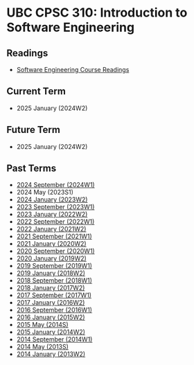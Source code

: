 # UBC CPSC 310: Introduction to Software Engineering

## Readings

* [Software Engineering Course Readings](https://ubccpsc.github.io/310/)

## Current Term

* 2025 January (2024W2)

## Future Term

* 2025 January (2024W2)

## Past Terms
* [2024 September (2024W1)](https://sites.google.com/view/ubccpsc310-24w1/home)
* 2024 May (2023S1)
* [2024 January (2023W2)](https://sites.google.com/view/ubccpsc310-23w2/home)
* [2023 September (2023W1)](https://sites.google.com/view/ubccpsc310-23w1/home)
* [2023 January (2022W2)](https://sites.google.com/view/ubc-cpsc310-22w2/home)
* [2022 September (2022W1)](https://sites.google.com/view/ubc-cpsc310-22w1/home)
* [2022 January (2021W2)](https://sites.google.com/view/ubc-cpsc310-21w2-intro-to-se/)
* [2021 September (2021W1)](https://sites.google.com/view/ubc-cpsc310-21w1/)
* [2021 January (2020W2)](https://sites.google.com/view/ubc-cpsc310-20w2-intro-to-se/home/)
* [2020 September (2020W1)](https://sites.google.com/view/ubc-cpsc310-20w1-intro-to-se/)
* [2020 January (2019W2)](https://sites.google.com/site/cpsc31019w2/)
* [2019 September (2019W1)](https://github.com/ubccpsc/310/blob/2019sept/README.md)
* [2019 January (2018W2)](https://www.ugrad.cs.ubc.ca/~cs310/2018w2/index.html)
* [2018 September (2018W1)](https://github.com/ubccpsc/310/blob/2018sept/README.md)
* [2018 January (2017W2)](https://github.com/ubccpsc/310/blob/2018jan/README.md)
* [2017 September (2017W1)](https://www.ugrad.cs.ubc.ca/~cs310/2017W1/index.html)
* [2017 January (2016W2)](https://github.com/ubccpsc/310/tree/2017jan)
* [2016 September (2016W1)](https://github.com/ubccpsc/310/tree/2016sept)
* [2016 January (2015W2)](https://sites.google.com/site/cpsc3102015w1/)
* [2015 May (2014S)](https://sites.google.com/site/ubccs3102015s1/)
* [2015 January (2014W2)](https://sites.google.com/site/ubccs3102014w2/)
* [2014 September (2014W1)](http://www.ugrad.cs.ubc.ca/~cs310/2014W1/])
* [2014 May (2013S)](http://www.ugrad.cs.ubc.ca/~cs310/2014S1/)
* [2014 January (2013W2)](http://www.ugrad.cs.ubc.ca/~cs310/2013W2/)
